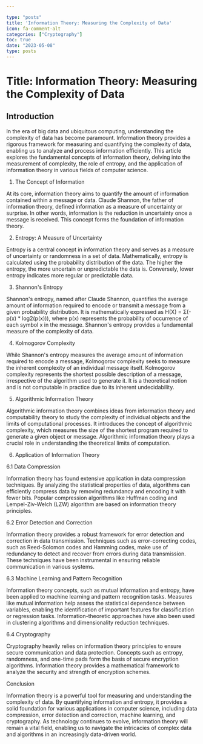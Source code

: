 ```yaml
---

type: "posts"
title: 'Information Theory: Measuring the Complexity of Data'
icon: fa-comment-alt
categories: ["Cryptography"]
toc: true
date: "2023-05-08"
type: posts
---
```





# Title: Information Theory: Measuring the Complexity of Data

## Introduction

In the era of big data and ubiquitous computing, understanding the complexity of data has become paramount. Information theory provides a rigorous framework for measuring and quantifying the complexity of data, enabling us to analyze and process information efficiently. This article explores the fundamental concepts of information theory, delving into the measurement of complexity, the role of entropy, and the application of information theory in various fields of computer science.

1. The Concept of Information

At its core, information theory aims to quantify the amount of information contained within a message or data. Claude Shannon, the father of information theory, defined information as a measure of uncertainty or surprise. In other words, information is the reduction in uncertainty once a message is received. This concept forms the foundation of information theory.

2. Entropy: A Measure of Uncertainty

Entropy is a central concept in information theory and serves as a measure of uncertainty or randomness in a set of data. Mathematically, entropy is calculated using the probability distribution of the data. The higher the entropy, the more uncertain or unpredictable the data is. Conversely, lower entropy indicates more regular or predictable data.

3. Shannon's Entropy

Shannon's entropy, named after Claude Shannon, quantifies the average amount of information required to encode or transmit a message from a given probability distribution. It is mathematically expressed as H(X) = Σ(-p(x) * log2(p(x))), where p(x) represents the probability of occurrence of each symbol x in the message. Shannon's entropy provides a fundamental measure of the complexity of data.

4. Kolmogorov Complexity

While Shannon's entropy measures the average amount of information required to encode a message, Kolmogorov complexity seeks to measure the inherent complexity of an individual message itself. Kolmogorov complexity represents the shortest possible description of a message, irrespective of the algorithm used to generate it. It is a theoretical notion and is not computable in practice due to its inherent undecidability.

5. Algorithmic Information Theory

Algorithmic information theory combines ideas from information theory and computability theory to study the complexity of individual objects and the limits of computational processes. It introduces the concept of algorithmic complexity, which measures the size of the shortest program required to generate a given object or message. Algorithmic information theory plays a crucial role in understanding the theoretical limits of computation.

6. Application of Information Theory

6.1 Data Compression

Information theory has found extensive application in data compression techniques. By analyzing the statistical properties of data, algorithms can efficiently compress data by removing redundancy and encoding it with fewer bits. Popular compression algorithms like Huffman coding and Lempel-Ziv-Welch (LZW) algorithm are based on information theory principles.

6.2 Error Detection and Correction

Information theory provides a robust framework for error detection and correction in data transmission. Techniques such as error-correcting codes, such as Reed-Solomon codes and Hamming codes, make use of redundancy to detect and recover from errors during data transmission. These techniques have been instrumental in ensuring reliable communication in various systems.

6.3 Machine Learning and Pattern Recognition

Information theory concepts, such as mutual information and entropy, have been applied to machine learning and pattern recognition tasks. Measures like mutual information help assess the statistical dependence between variables, enabling the identification of important features for classification or regression tasks. Information-theoretic approaches have also been used in clustering algorithms and dimensionality reduction techniques.

6.4 Cryptography

Cryptography heavily relies on information theory principles to ensure secure communication and data protection. Concepts such as entropy, randomness, and one-time pads form the basis of secure encryption algorithms. Information theory provides a mathematical framework to analyze the security and strength of encryption schemes.

Conclusion

Information theory is a powerful tool for measuring and understanding the complexity of data. By quantifying information and entropy, it provides a solid foundation for various applications in computer science, including data compression, error detection and correction, machine learning, and cryptography. As technology continues to evolve, information theory will remain a vital field, enabling us to navigate the intricacies of complex data and algorithms in an increasingly data-driven world.